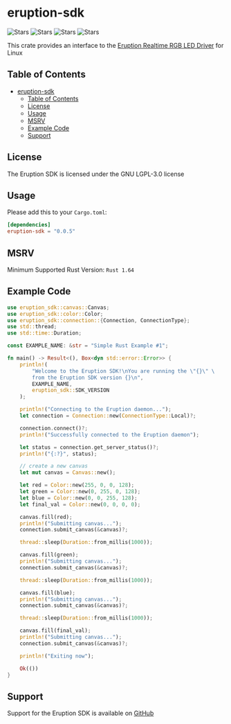 # eruption-sdk

![Stars](https://img.shields.io/crates/v/eruption-sdk?style=flat-square)
![Stars](https://img.shields.io/crates/d/eruption-sdk?style=flat-square)
![Stars](https://img.shields.io/github/stars/X3n0m0rph59/eruption?style=flat-square)
![Stars](https://img.shields.io/crates/l/eruption-sdk?style=flat-square)

This crate provides an interface to the [Eruption Realtime RGB LED Driver](https://github.com/X3n0m0rph59/eruption) for Linux

## Table of Contents

- [eruption-sdk](#eruption-sdk)
  - [Table of Contents](#table-of-contents)
  - [License](#license)
  - [Usage](#usage)
  - [MSRV](#msrv)
  - [Example Code](#example-code)
  - [Support](#support)

## License

The Eruption SDK is licensed under the GNU LGPL-3.0 license

## Usage

Please add this to your `Cargo.toml`:

```toml
[dependencies]
eruption-sdk = "0.0.5"
```

## MSRV

Minimum Supported Rust Version: `Rust 1.64`

## Example Code

```rust
use eruption_sdk::canvas::Canvas;
use eruption_sdk::color::Color;
use eruption_sdk::connection::{Connection, ConnectionType};
use std::thread;
use std::time::Duration;

const EXAMPLE_NAME: &str = "Simple Rust Example #1";

fn main() -> Result<(), Box<dyn std::error::Error>> {
    println!(
        "Welcome to the Eruption SDK!\nYou are running the \"{}\" \
        from the Eruption SDK version {}\n",
        EXAMPLE_NAME,
        eruption_sdk::SDK_VERSION
    );

    println!("Connecting to the Eruption daemon...");
    let connection = Connection::new(ConnectionType::Local)?;

    connection.connect()?;
    println!("Successfully connected to the Eruption daemon");

    let status = connection.get_server_status()?;
    println!("{:?}", status);

    // create a new canvas
    let mut canvas = Canvas::new();

    let red = Color::new(255, 0, 0, 128);
    let green = Color::new(0, 255, 0, 128);
    let blue = Color::new(0, 0, 255, 128);
    let final_val = Color::new(0, 0, 0, 0);

    canvas.fill(red);
    println!("Submitting canvas...");
    connection.submit_canvas(&canvas)?;

    thread::sleep(Duration::from_millis(1000));

    canvas.fill(green);
    println!("Submitting canvas...");
    connection.submit_canvas(&canvas)?;

    thread::sleep(Duration::from_millis(1000));

    canvas.fill(blue);
    println!("Submitting canvas...");
    connection.submit_canvas(&canvas)?;

    thread::sleep(Duration::from_millis(1000));

    canvas.fill(final_val);
    println!("Submitting canvas...");
    connection.submit_canvas(&canvas)?;

    println!("Exiting now");

    Ok(())
}
```

## Support

Support for the Eruption SDK is available on [GitHub](https://github.com/X3n0m0rph59/eruption/issues)
